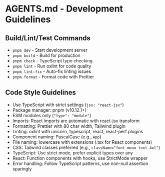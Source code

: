 # AGENTS.md - Development Guidelines

## Build/Lint/Test Commands

- `pnpm dev` - Start development server
- `pnpm build` - Build for production
- `pnpm check` - TypeScript type checking
- `pnpm lint` - Run oxlint for code quality
- `pnpm lint:fix` - Auto-fix linting issues
- `pnpm format` - Format code with Prettier

## Code Style Guidelines

- Use TypeScript with strict settings (`jsx: "react-jsx"`)
- Package manager: pnpm (v10.12.1+)
- ESM modules only (`"type": "module"`)
- Imports: React imports are automatic with react-jsx transform
- Formatting: Prettier with 80 char width, Tailwind plugin
- Linting: oxlint with unicorn, typescript, react, react-perf plugins
- Component naming: PascalCase (e.g., `App`)
- File naming: lowercase with extensions (.tsx for React components)
- CSS: Tailwind classes preferred (e.g., `className="font-mono text-4xl"`)
- TypeScript: Use strict mode, prefer explicit types over any
- React: Function components with hooks, use StrictMode wrapper
- Error handling: Follow TypeScript patterns, use non-null assertion sparingly
